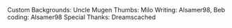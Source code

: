 Custom Backgrounds: Uncle Mugen
Thumbs: Milo
Writing: Alsamer98, Beb
coding: Alsamer98
Special Thanks: Dreamscached
